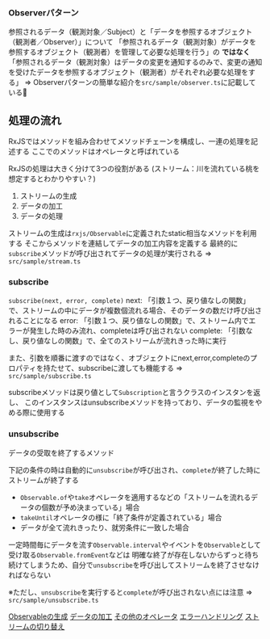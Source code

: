 ### Observerパターン
参照されるデータ（観測対象／Subject）と「データを参照するオブジェクト（観測者／Observer）」について
「参照されるデータ（観測対象）がデータを参照するオブジェクト（観測者）を管理して必要な処理を行う」の **ではなく**
「参照されるデータ（観測対象）はデータの変更を通知するのみで、変更の通知を受けたデータを参照するオブジェクト（観測者）がそれぞれ必要な処理をする」
=> Observerパターンの簡単な紹介を`src/sample/observer.ts`に記載している

## 処理の流れ
RxJSではメソッドを組み合わせてメソッドチェーンを構成し、一連の処理を記述する
ここでのメソッドはオペレータと呼ばれている

RxJSの処理は大きく分けて3つの役割がある
(ストリーム：川を流れている桃を想定するとわかりやすい？)
1. ストリームの生成
1. データの加工
1. データの処理

ストリームの生成は`rxjs/Observable`に定義されたstatic相当なメソッドを利用する
そこからメソッドを連結してデータの加工内容を定義する
最終的に`subscribe`メソッドが呼び出されてデータの処理が実行される
=> `src/sample/stream.ts`

### subscribe
`subscribe(next, error, complete)`
next: 「引数１つ、戻り値なしの関数」で、ストリームの中にデータが複数個流れる場合、そのデータの数だけ呼び出されることになる
error: 「引数１つ、戻り値なしの関数」で、ストリーム内でエラーが発生した時のみ流れ、completeは呼び出されない
complete: 「引数なし、戻り値なしの関数」で、全てのストリームが流れきった時に実行

また、引数を順番に渡すのではなく、オブジェクトにnext,error,completeのプロパティを持たせて、subscribeに渡しても機能する
=> `src/sample/subscribe.ts`

subscribeメソッドは戻り値として`Subscription`と言うクラスのインスタンを返し、
このインスタンスはunsubscribeメソッドを持っており、データの監視をやめる際に使用する

### unsubscribe
データの受取を終了するメソッド

下記の条件の時は自動的に`unsubscribe`が呼び出され、`complete`が終了した時にストリームが終了する
* `Observable.of`や`take`オペレータを適用するなどの「ストリームを流れるデータの個数が予め決まっている」場合
* `takeUntil`オペレータの様に「終了条件が定義されている」場合
* データが全て流れきったり、就労条件に一致した場合

一定時間毎にデータを流す`Observable.interval`やイベントを`Observable`として受け取る`Observable.fromEvent`などは
明確な終了が存在しないからずっと待ち続けてしまうため、自分で`unsubscribe`を呼び出してストリームを終了させなければならない

※ただし、`unsubscribe`を実行すると`complete`が呼び出されない点には注意
=> `src/sample/unsubscribe.ts`

[Observableの生成](https://github.com/koolii/rxjs-beginner/blob/master/docs/create-observable.md)
[データの加工](https://github.com/koolii/rxjs-beginner/blob/master/docs/process-data.md)
[その他のオペレータ](https://github.com/koolii/rxjs-beginner/blob/master/docs/others-operators.md)
[エラーハンドリング](https://github.com/koolii/rxjs-beginner/blob/master/docs/error-handle.md)
[ストリームの切り替え](https://github.com/koolii/rxjs-beginner/blob/master/docs/switch-stream.md)